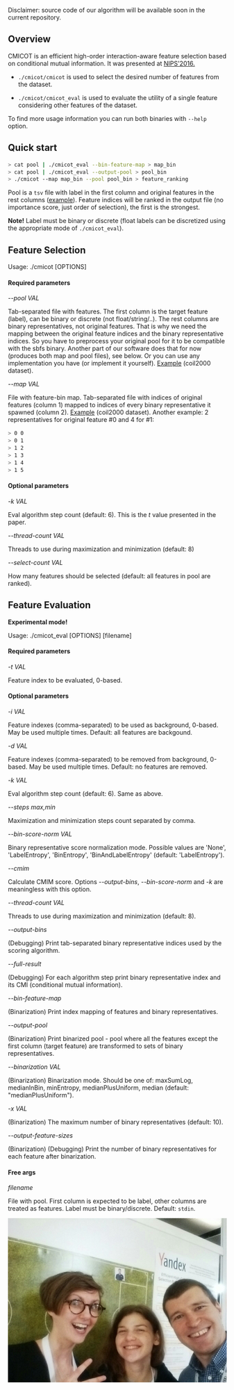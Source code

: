 Disclaimer: source code of our algorithm will be available soon in the current repository.

## Overview

CMICOT is an efficient high-order interaction-aware feature selection based on conditional mutual information.
It was presented at [NIPS'2016.](http://papers.nips.cc/paper/6584-efficient-high-order-interaction-aware-feature-selection-based-on-conditional-mutual-information)

* `./cmicot/cmicot` is used to select the desired number of features from the dataset.

* `./cmicot/cmicot_eval` is used to evaluate the utility of a single feature considering other features of the dataset.

To find more usage information you can run both binaries with `--help` option.


## Quick start

```bash
> cat pool | ./cmicot_eval --bin-feature-map > map_bin
> cat pool | ./cmicot_eval --output-pool > pool_bin
> ./cmicot --map map_bin --pool pool_bin > feature_ranking
```
Pool is a `tsv` file with label in the first column and original features in the rest columns ([example](https://yadi.sk/d/vbTVJ2NT3ExTyu)).
Feature indices will be ranked in the output file (no importance score, just order of selection), the first is the strongest.

**Note!** Label must be binary or discrete (float labels can be discretized using the appropriate mode of `./cmicot_eval`).

## Feature Selection

Usage: ./cmicot [OPTIONS]

#### Required parameters

*--pool VAL*

Tab-separated file with features. The first column is the target feature (label), can be binary or discrete (not float/string/..). The rest columns are binary representatives, not original features. That is why we need the mapping between the original feature indices and the binary representative indices. So you have to preprocess your original pool for it to be compatible with the sbfs binary. Another part of our software does that for now (produces both map and pool files), see below. Or you can use any implementation you have (or implement it yourself). [Example](https://yadi.sk/d/4RAMii7B3ErJxS) (coil2000 dataset).

*--map VAL*

File with feature-bin map. Tab-separated file with indices of original features (column 1) mapped to indices of every binary representative it spawned (column 2). [Example](https://yadi.sk/d/FcDmdF403ErJxE) (coil2000 dataset). Another example: 2 representatives for original feature #0 and 4 for #1:
```bash
> 0 0
> 0 1
> 1 2
> 1 3
> 1 4
> 1 5
```

#### Optional parameters
 *-k VAL*
 
Eval algorithm step count (default: 6). This is the *t* value presented in the paper.

*--thread-count VAL*

Threads to use during maximization and minimization (default: 8)

*--select-count VAL*

How many features should be selected (default: all features in pool are ranked).


## Feature Evaluation

**Experimental mode!**

Usage: ./cmicot_eval [OPTIONS] [filename]

#### Required parameters

*-t VAL*

Feature index to be evaluated, 0-based.

#### Optional parameters

*-i VAL*

Feature indexes (comma-separated) to be used as background, 0-based. May be used multiple times. Default: all features are backgound.

*-d VAL*

Feature indexes (comma-separated) to be removed from background, 0-based. May be used multiple times. Default: no features are removed.

*-k VAL*

Eval algorithm step count (default: 6). Same as above.

*--steps max,min*        

Maximization and minimization steps count separated by comma.

*--bin-score-norm VAL*

Binary representative score normalization mode. Possible values are 'None', 'LabelEntropy', 'BinEntropy', 'BinAndLabelEntropy' (default: 'LabelEntropy').

*--cmim*

Calculate CMIM score. Options *--output-bins*, *--bin-score-norm* and *-k* are meaningless with this option.

*--thread-count VAL*

Threads to use during maximization and minimization (default: 8).

*--output-bins*

(Debugging) Print tab-separated binary representative indices used by the scoring algorithm.

*--full-result*

(Debugging) For each algorithm step print binary representative index and its CMI (conditional mutual information).

*--bin-feature-map*

(Binarization) Print index mapping of features and binary representatives.

*--output-pool*

(Binarization) Print binarized pool - pool where all the features except the first column (target feature) are transformed to sets of binary representatives.

*--binarization VAL*

(Binarization) Binarization mode. Should be one of: maxSumLog, medianInBin, minEntropy, medianPlusUniform, median (default: "medianPlusUniform").

*-x VAL*

(Binarization) The maximum number of binary representatives (default: 10).

*--output-feature-sizes*

(Binarization) (Debugging) Print the number of binary representatives for each feature after binarization.

#### Free args

*filename*

File with pool. First column is expected to be label, other columns are treated as features. Label must be binary/discrete. Default: `stdin`.

![Teaser Image: Our poster at NIPS](poster.png)
